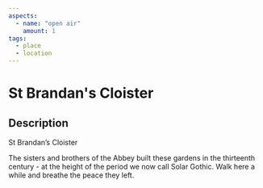 ```yaml
---
aspects: 
  - name: "open air"
    amount: 1
tags:
  - place
  - location
---
```


# St Brandan's Cloister

## Description
St Brandan’s Cloister

The sisters and brothers of the Abbey built these gardens in the thirteenth century - at the height of the period we now call Solar Gothic. Walk here a while and breathe the peace they left.